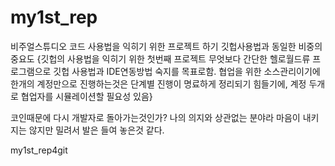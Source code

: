 my1st_rep
=========

비주얼스튜디오 코드 사용법을 익히기 위한 프로젝트
 하기 깃헙사용법과 동일한 비중의 중요도
{깃헙의 사용법을 익히기 위한 첫번째 프로젝트
무엇보다 간단한 헬로월드류 프로그램으로 깃헙 사용법과 IDE연동방법 숙지를
목표로함. 협업을 위한 소스관리이기에 한개의 계정만으로 진행하는것은
단계별 진행이 명료하게 정리되기 힘들기에, 계정 두개로 협업자를 시뮬레이션할 필요성 있음}

코인때문에 다시 개발자로 돌아가는것인가? 나의 의지와 상관없는 분야라 마음이 내키지는 않지만 밀려서 발은 들여 놓은것 같다.

my1st_rep4git